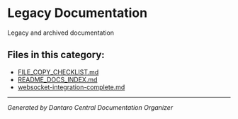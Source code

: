 # Legacy Documentation

Legacy and archived documentation

## Files in this category:

- [FILE_COPY_CHECKLIST.md](./FILE_COPY_CHECKLIST.md)
- [README_DOCS_INDEX.md](./README_DOCS_INDEX.md)
- [websocket-integration-complete.md](./websocket-integration-complete.md)

---
*Generated by Dantaro Central Documentation Organizer*
